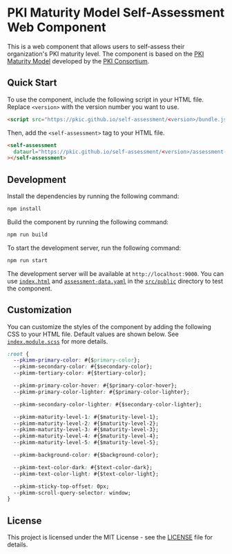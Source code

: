 # PKI Maturity Model Self-Assessment Web Component

This is a web component that allows users to self-assess their organization's PKI maturity level. The component is based on the [PKI Maturity Model](https://pkic.org/pkimm/) developed by the [PKI Consortium](https://pkic.org/).

## Quick Start

To use the component, include the following script in your HTML file. Replace `<version>` with the version number you want to use.

```html
<script src="https://pkic.github.io/self-assessment/<version>/bundle.js"></script>
```

Then, add the `<self-assessment>` tag to your HTML file.

```html
<self-assessment
  dataurl="https://pkic.github.io/self-assessment/<version>/assessment-data.yaml"
></self-assessment>
```

## Development

Install the dependencies by running the following command:

```bash
npm install
```

Build the component by running the following command:

```bash
npm run build
```

To start the development server, run the following command:

```bash
npm run start
```

The development server will be available at `http://localhost:9000`. You can use [`index.html`](src/public/index.html) and [`assessment-data.yaml`](src/public/assessment-data.yaml) in the [`src/public`](src/public) directory to test the component.

## Customization

You can customize the styles of the component by adding the following CSS to your HTML file. Default values are shown below. See [`index.module.scss`](src/components/index.module.scss) for more details.

```css
:root {
  --pkimm-primary-color: #{$primary-color};
  --pkimm-secondary-color: #{$secondary-color};
  --pkimm-tertiary-color: #{$tertiary-color};

  --pkimm-primary-color-hover: #{$primary-color-hover};
  --pkimm-primary-color-lighter: #{$primary-color-lighter};

  --pkimm-secondary-color-lighter: #{$secondary-color-lighter};

  --pkimm-maturity-level-1: #{$maturity-level-1};
  --pkimm-maturity-level-2: #{$maturity-level-2};
  --pkimm-maturity-level-3: #{$maturity-level-3};
  --pkimm-maturity-level-4: #{$maturity-level-4};
  --pkimm-maturity-level-5: #{$maturity-level-5};

  --pkimm-background-color: #{$background-color};

  --pkimm-text-color-dark: #{$text-color-dark};
  --pkimm-text-color-light: #{$text-color-light};

  --pkimm-sticky-top-offset: 0px;
  --pkimm-scroll-query-selector: window;
}
```

## License

This project is licensed under the MIT License - see the [LICENSE](LICENSE) file for details.
